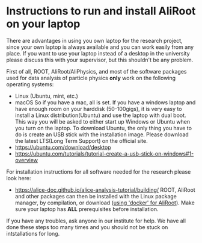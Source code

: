 # Instructions to run and install AliRoot on your laptop

There are advantages in using you own laptop for the research project, since your own laptop is always available and you can work easily from any place. If you want to use your laptop instead of a desktop in the university please discuss this with your supervisor, but this shouldn't be any problem. 

First of all, ROOT, AliRoot/AliPhysics, and most of the software packages used for data analysis of particle physics __only__ work on the following operating systems:
* Linux (Ubuntu, mint, etc.)
* macOS
So if you have a mac, all is set. If you have a windows laptop and have enough room on your harddisk (50-100gigs), it is very easy to install a Linux distribution(Ubuntu) and use the laptop with dual boot. This way you will be asked to either start up Windows or Ubuntu when you turn on the laptop. To download Ubuntu, the only thing you have to do is create an USB stick with the installation image. Please download the latest LTS(Long Term Support) on the official site.
* https://ubuntu.com/download/desktop
* https://ubuntu.com/tutorials/tutorial-create-a-usb-stick-on-windows#1-overview

For installation instructions for all software needed for the research please look here:
* https://alice-doc.github.io/alice-analysis-tutorial/building/
ROOT, AliRoot and other packages can then be installed with the Linux package manager, by compilation, or download ([using 'docker' for AliRoot](https://github.com/alidock/alidock/wiki)). Make sure your laptop has __ALL__ prerequisites before installation. 

If you have any troubles, ask anyone in our institute for help. We have all done these steps too many times and you should not be stuck on intstallations for long.
